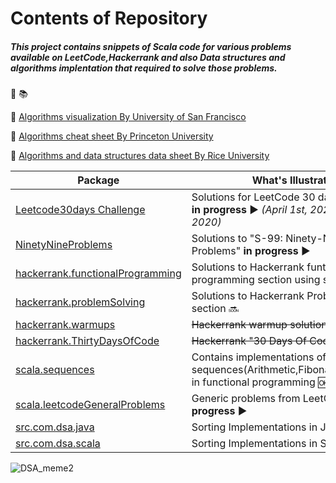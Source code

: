 # Contents of Repository

##### This project contains snippets of Scala code for various problems available on LeetCode,Hackerrank and also Data structures and algorithms implentation that required to solve those problems.


:microscope: :books:

:notebook: [Algorithms visualization By University of San Francisco](https://www.cs.usfca.edu/~galles/visualization/Algorithms.html)

:notebook: [Algorithms cheat sheet By Princeton University](https://algs4.cs.princeton.edu/cheatsheet/)

:notebook: [Algorithms and data structures data sheet By Rice University](https://www.clear.rice.edu/comp160/data_cheat.html)


|Package|What's Illustrated|
|---|---|
|[Leetcode30days Challenge](https://github.com/rajeshsantha/DataStructuresAndAlgorithmsInScala/tree/master/src/com/concept/scala/leetcode30days)| Solutions for LeetCode 30 days challenge **in progress** :arrow_forward: *(April 1st, 2020 to April 30, 2020)*|
|[NinetyNineProblems](https://github.com/rajeshsantha/DataStructuresAndAlgorithmsInScala/tree/master/src/com/concept/scala/NinetyNineProblems)|Solutions to  "S-99: Ninety-Nine Scala Problems"  **in progress** :arrow_forward: | 
|[hackerrank.functionalProgramming](https://github.com/rajeshsantha/DataStructuresAndAlgorithmsInScala/tree/master/src/com/concept/scala/hackerrank/functionalProgramming)|Solutions to  Hackerrank funtional programming section using scala :soon: | 
|[hackerrank.problemSolving](https://github.com/rajeshsantha/DataStructuresAndAlgorithmsInScala/tree/master/src/com/concept/scala/hackerrank/problemSolving)|Solutions to  Hackerrank Problem Solving section :soon: |
|[hackerrank.warmups](https://github.com/rajeshsantha/DataStructuresAndAlgorithmsInScala/tree/master/src/com/concept/scala/hackerrank/warmups)|~~Hackerrank warmup solutions~~| 
|[hackerrank.ThirtyDaysOfCode](https://github.com/rajeshsantha/DataStructuresAndAlgorithmsInScala/tree/master/src/com/concept/scala/hackerrank/ThirtyDaysOfCode)|~~Hackerrank "30 Days Of Code" solutions~~|
|[scala.sequences](https://github.com/rajeshsantha/DataStructuresAndAlgorithmsInScala/tree/master/src/com/concept/scala/sequences)|Contains  implementations of sequences(Arithmetic,Fibonacci,Geometric) in functional programming :ok: | 
|[scala.leetcodeGeneralProblems](https://github.com/rajeshsantha/DataStructuresAndAlgorithmsInScala/tree/master/src/com/concept/scala/leetcodeGeneralProblems)|Generic problems from LeetCode **in progress** :arrow_forward:|
|[src.com.dsa.java](https://github.com/rajeshsantha/DataStructuresAndAlgorithmsInScala/tree/master/src/com/dsa/java)|Sorting Implementations in Java :soon: | 
|[src.com.dsa.scala](https://github.com/rajeshsantha/DataStructuresAndAlgorithmsInScala/tree/master/src/com/dsa/scala)|Sorting Implementations in Scala :soon: |

![DSA_meme2](https://scontent-lga3-1.cdninstagram.com/v/t51.2885-15/e35/83013673_119724836247138_5047414041965239973_n.jpg?_nc_ht=scontent-lga3-1.cdninstagram.com&_nc_cat=106&_nc_ohc=T9kDlmOyNb0AX8OIpmQ&oh=001b7f22eabc4082c1b1b0833d3e986a&oe=5EC2ACCF)
